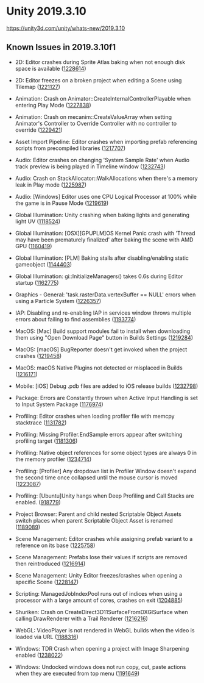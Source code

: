 # Unity 2019.3.10
https://unity3d.com/unity/whats-new/2019.3.10

## Known Issues in 2019.3.10f1

<ul>
<li><p>2D: Editor crashes during Sprite Atlas baking when not enough disk space is available (<a href="https://issuetracker.unity3d.com/issues/editor-crashes-during-sprite-atlas-baking-when-not-enough-disk-space-is-available">1228614</a>)</p></li>
<li><p>2D: Editor freezes on a broken project when editing a Scene using Tilemap (<a href="https://issuetracker.unity3d.com/issues/editor-freezes-on-a-broken-project-when-editing-a-scene-using-tilemap">1221127</a>)</p></li>
<li><p>Animation: Crash on Animator::CreateInternalControllerPlayable when entering Play Mode (<a href="https://issuetracker.unity3d.com/issues/crash-on-animator-createinternalcontrollerplayable-when-entering-play-mode">1227838</a>)</p></li>
<li><p>Animation: Crash on mecanim::CreateValueArray when setting Animator's Controller to Override Controller with no controller to override (<a href="https://issuetracker.unity3d.com/issues/crash-on-mecanim-createvaluearray-when-setting-animators-controller-to-override-controller-with-no-controller-to-override">1229421</a>)</p></li>
<li><p>Asset Import Pipeline: Editor crashes when importing prefab referencing scripts from precompiled libraries (<a href="https://issuetracker.unity3d.com/issues/editor-crashes-when-importing-prefab-referencing-scripts-from-precompiled-libraries">1217707</a>)</p></li>
<li><p>Audio:  Editor crashes on changing 'System Sample Rate' when Audio track preview is being played in Timeline window (<a href="https://issuetracker.unity3d.com/issues/audio-editor-crashes-on-changing-system-sample-rate-when-audio-track-preview-is-being-played-in-timeline-window">1232743</a>)</p></li>
<li><p>Audio: Crash on StackAllocator::WalkAllocations when there's a memory leak in Play mode (<a href="https://issuetracker.unity3d.com/issues/crash-on-stackallocator-walkallocations-when-theres-a-memory-leak-in-play-mode">1225987</a>)</p></li>
<li><p>Audio: [Windows] Editor uses one CPU Logical Processor at 100% while the game is in Pause Mode (<a href="https://issuetracker.unity3d.com/issues/editor-uses-one-cpu-logical-processor-at-100-percent-while-the-game-is-paused">1219619</a>)</p></li>
<li><p>Global Illumination: Unity crashing when baking lights and generating light UV (<a href="https://issuetracker.unity3d.com/issues/unity-crashing-when-baking-lights-and-generating-light-uv">1118524</a>)</p></li>
<li><p>Global Illumination: [OSX][GPUPLM]OS Kernel Panic crash with 'Thread may have been prematurely finalized' after baking the scene with AMD GPU (<a href="https://issuetracker.unity3d.com/issues/osx-gpuplm-kernel-panic-slash-editor-crash-with-thread-may-have-been-prematurely-finalized-after-baking-the-scene-with-amd-gpu">1160419</a>)</p></li>
<li><p>Global Illumination: [PLM] Baking stalls after disabling/enabling static gameobject (<a href="https://issuetracker.unity3d.com/issues/plm-baking-stalls-after-disabling-slash-enabling-static-gameobject">1144403</a>)</p></li>
<li><p>Global Illumination: gi::InitializeManagers() takes 0.6s during Editor startup (<a href="https://issuetracker.unity3d.com/issues/gi-initializemanagers-takes-0-dot-4s-during-editor-startup">1162775</a>)</p></li>
<li><p>Graphics - General:  'task.rasterData.vertexBuffer == NULL' errors when using a Particle System (<a href="https://issuetracker.unity3d.com/issues/task-dot-rasterdata-dot-vertexbuffer-equals-equals-null-errors-when-using-a-particle-system">1226357</a>)</p></li>
<li><p>IAP: Disabling and re-enabling IAP in services window throws multiple errors about failing to find assemblies (<a href="https://issuetracker.unity3d.com/issues/disabling-and-re-enabling-iap-in-services-window-throws-multiple-errors-about-failing-to-find-assemblies">1193774</a>)</p></li>
<li><p>MacOS: [Mac] Build support modules fail to install when downloading them using "Open Download Page" button in Builds Settings (<a href="https://issuetracker.unity3d.com/issues/mac-build-support-modules-fail-to-install-when-downloading-them-using-open-download-page-button-in-builds-settings">1219284</a>)</p></li>
<li><p>MacOS: [macOS] BugReporter doesn't get invoked when the project crashes (<a href="https://issuetracker.unity3d.com/issues/macos-bugreporter-doesnt-get-invoked-when-the-project-crashes">1219458</a>)</p></li>
<li><p>MacOS: macOS Native Plugins not detected or misplaced in Builds (<a href="https://issuetracker.unity3d.com/issues/macos-native-plugins-not-detected-or-misplaced-in-builds">1216171</a>)</p></li>
<li><p>Mobile: [iOS] Debug .pdb files are added to iOS release builds (<a href="https://issuetracker.unity3d.com/issues/ios-debug-pdb-files-are-added-to-ios-release-builds">1232798</a>)</p></li>
<li><p>Package: Errors are Constantly thrown when Active Input Handling is set to Input System Package (<a href="https://issuetracker.unity3d.com/issues/urp-errors-are-constantly-thrown-when-active-input-handling-is-set-to-input-system-package">1176974</a>)</p></li>
<li><p>Profiling: Editor crashes when loading profiler file with memcpy stacktrace (<a href="https://issuetracker.unity3d.com/issues/editor-crashes-when-loading-profiler-file-with-memcpy-stacktrace">1131782</a>)</p></li>
<li><p>Profiling: Missing Profiler.EndSample errors appear after switching profiling target (<a href="https://issuetracker.unity3d.com/issues/missing-profiler-dot-endsample-errors-appear-after-switching-profiling-target">1181306</a>)</p></li>
<li><p>Profiling: Native object references for some object types are always 0 in the memory profiler (<a href="https://issuetracker.unity3d.com/issues/native-object-references-for-some-object-types-are-always-0-in-the-memory-profiler">1234714</a>)</p></li>
<li><p>Profiling: [Profiler] Any dropdown list in Profiler Window doesn't expand the second time once collapsed until the mouse cursor is moved (<a href="https://issuetracker.unity3d.com/issues/profiler-any-dropdown-list-in-profiler-window-doesnt-expand-the-second-time-once-collapsed-until-the-mouse-cursor-is-moved">1223087</a>)</p></li>
<li><p>Profiling: [Ubuntu]Unity hangs when Deep Profiling and Call Stacks are enabled. (<a href="https://issuetracker.unity3d.com/issues/ubuntu-unity-hangs-when-deep-profiling-and-call-stacks-are-enabled">918779</a>)</p></li>
<li><p>Project Browser: Parent and child nested Scriptable Object Assets switch places when parent Scriptable Object Asset is renamed (<a href="https://issuetracker.unity3d.com/issues/parent-and-child-nested-scriptable-object-assets-switch-places-when-parent-scriptable-object-asset-is-renamed">1189089</a>)</p></li>
<li><p>Scene Management: Editor crashes while assigning prefab variant to a reference on its base (<a href="https://issuetracker.unity3d.com/issues/editor-crashes-while-assigning-prefab-variant-to-a-reference-on-its-base">1225758</a>)</p></li>
<li><p>Scene Management: Prefabs lose their values if scripts are removed then reintroduced (<a href="https://issuetracker.unity3d.com/issues/prefabs-lose-their-values-if-scripts-are-removed-then-reintroduced">1216914</a>)</p></li>
<li><p>Scene Management: Unity Editor freezes/crashes when opening a specific Scene (<a href="https://issuetracker.unity3d.com/issues/unity-editor-freezes-slash-crashes-when-opening-a-specific-scene">1228147</a>)</p></li>
<li><p>Scripting: ManagedJobIndexPool runs out of indices when using a processor with a large amount of cores, crashes on exit (<a href="https://issuetracker.unity3d.com/issues/managedjobindexpool-runs-out-of-indices-when-using-a-processor-with-a-large-amount-of-cores-crashes-on-exit">1204885</a>)</p></li>
<li><p>Shuriken: Crash on CreateDirect3D11SurfaceFromDXGISurface when calling DrawRenderer with a Trail Renderer (<a href="https://issuetracker.unity3d.com/issues/crash-on-createdirect3d11surfacefromdxgisurface-when-calling-drawrenderer-with-a-trail-renderer">1216216</a>)</p></li>
<li><p>WebGL:  VideoPlayer is not rendered in WebGL builds when the video is loaded via URL (<a href="https://issuetracker.unity3d.com/issues/webgl-videoplayer-is-not-rendered-in-webgl-builds-when-the-video-is-loaded-via-url">1188316</a>)</p></li>
<li><p>Windows: TDR Crash when opening a project with Image Sharpening enabled (<a href="https://issuetracker.unity3d.com/issues/tdr-crash-when-opening-a-project-with-image-sharpening-enabled">1238022</a>)</p></li>
<li><p>Windows: Undocked windows does not run copy, cut, paste actions when they are executed from top menu (<a href="https://issuetracker.unity3d.com/issues/undocked-windows-does-not-execute-copy-cut-paste-actions-when-they-are-ran-from-top-menu">1191649</a>)</p></li>
</ul>
